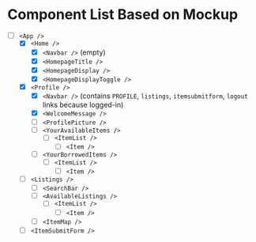 # Component List Based on Mockup

* [ ] `<App />`
  * [x] `<Home />`
    * [x] `<Navbar />` (empty)
    * [x] `<HomepageTitle />`
    * [x] `<HomepageDisplay />`
    * [x] `<HomepageDisplayToggle />`
  * [x] `<Profile />`
    * [x] `<Navbar />` (contains `PROFILE`, `listings`, `itemsubmitform`, `logout` links because logged-in)
    * [x] `<WelcomeMessage />`
    * [ ] `<ProfilePicture />`
    * [ ] `<YourAvailableItems />`
      * [ ] `<ItemList />`
        * [ ] `<Item />`
    * [ ] `<YourBorrowedItems />`
      * [ ] `<ItemList />`
        * [ ] `<Item />`
  * [ ] `<Listings />`
    * [ ] `<SearchBar />`
    * [ ] `<AvailableListings />`
      * [ ] `<ItemList />`
        * [ ] `<Item />`
    * [ ] `<ItemMap />`
  * [ ] `<ItemSubmitForm />`
